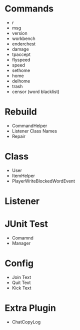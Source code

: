 # Commands

* r
* msg
* version
* workbench
* enderchest
* damage
* tpaccept
* flyspeed
* speed
* sethome
* home
* delhome
* trash
* censor (word blacklist)

# Rebuild

* CommandHelper
* Listener Class Names
* Repair

# Class

* User
* ItemHelper
* PlayerWriteBlockedWordEvent

# Listener

# JUnit Test

* Comamnd
* Manager

# Config

* Join Text
* Quit Text
* Kick Text

# Extra Plugin

* ChatCopyLog